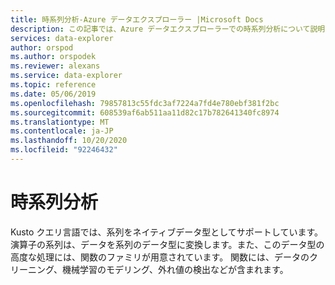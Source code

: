 ```yaml
---
title: 時系列分析-Azure データエクスプローラー |Microsoft Docs
description: この記事では、Azure データエクスプローラーでの時系列分析について説明します。
services: data-explorer
author: orspod
ms.author: orspodek
ms.reviewer: alexans
ms.service: data-explorer
ms.topic: reference
ms.date: 05/06/2019
ms.openlocfilehash: 79857813c55fdc3af7224a7fd4e780ebf381f2bc
ms.sourcegitcommit: 608539af6ab511aa11d82c17b782641340fc8974
ms.translationtype: MT
ms.contentlocale: ja-JP
ms.lasthandoff: 10/20/2020
ms.locfileid: "92246432"
---
```

# <a name="time-series-analysis"></a>時系列分析 

Kusto クエリ言語では、系列をネイティブデータ型としてサポートしています。
演算子の系列は、データを系列のデータ型に変換します。また、このデータ型の高度な処理には、関数のファミリが用意されています。 関数には、データのクリーニング、機械学習のモデリング、外れ値の検出などが含まれます。